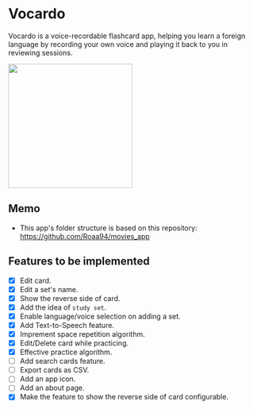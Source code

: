 # Vocardo

Vocardo is a voice-recordable flashcard app, helping you learn a foreign language by recording your own voice and playing it back to you in reviewing sessions.

<img width="250" src="https://github.com/hosikiti/vocardo/assets/1973308/5b4a3589-5035-4f91-a238-a53716616a30"/>

## Memo

- This app's folder structure is based on this repository: https://github.com/Roaa94/movies_app

## Features to be implemented

- [x] Edit card.
- [x] Edit a set's name.
- [x] Show the reverse side of card.
- [x] Add the idea of `study set`.
- [x] Enable language/voice selection on adding a set.
- [x] Add Text-to-Speech feature.
- [x] Imprement space repetition algorithm.
- [x] Edit/Delete card while practicing.
- [x] Effective practice algorithm.
- [ ] Add search cards feature.
- [ ] Export cards as CSV.
- [ ] Add an app icon.
- [ ] Add an about page.
- [x] Make the feature to show the reverse side of card configurable.
